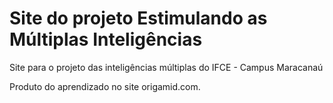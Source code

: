 # Site do projeto Estimulando as Múltiplas Inteligências
 Site para o projeto das inteligências múltiplas do IFCE - Campus Maracanaú
 
 Produto do aprendizado no site origamid.com.
